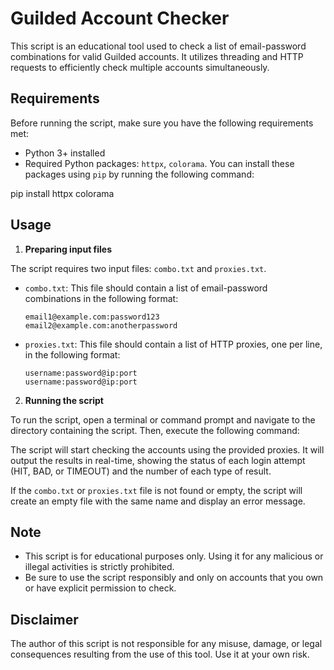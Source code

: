 # Guilded Account Checker

This script is an educational tool used to check a list of email-password combinations for valid Guilded accounts. It utilizes threading and HTTP requests to efficiently check multiple accounts simultaneously.

## Requirements

Before running the script, make sure you have the following requirements met:

- Python 3+ installed
- Required Python packages: `httpx`, `colorama`. You can install these packages using `pip` by running the following command:

pip install httpx colorama


## Usage

1. **Preparing input files**

 The script requires two input files: `combo.txt` and `proxies.txt`.

 - `combo.txt`: This file should contain a list of email-password combinations in the following format:

   ```
   email1@example.com:password123
   email2@example.com:anotherpassword
   ```

 - `proxies.txt`: This file should contain a list of HTTP proxies, one per line, in the following format:

   ```
   username:password@ip:port
   username:password@ip:port
   ```

2. **Running the script**

 To run the script, open a terminal or command prompt and navigate to the directory containing the script. Then, execute the following command:


The script will start checking the accounts using the provided proxies. It will output the results in real-time, showing the status of each login attempt (HIT, BAD, or TIMEOUT) and the number of each type of result.

If the `combo.txt` or `proxies.txt` file is not found or empty, the script will create an empty file with the same name and display an error message.

## Note

- This script is for educational purposes only. Using it for any malicious or illegal activities is strictly prohibited.
- Be sure to use the script responsibly and only on accounts that you own or have explicit permission to check.

## Disclaimer

The author of this script is not responsible for any misuse, damage, or legal consequences resulting from the use of this tool. Use it at your own risk.

